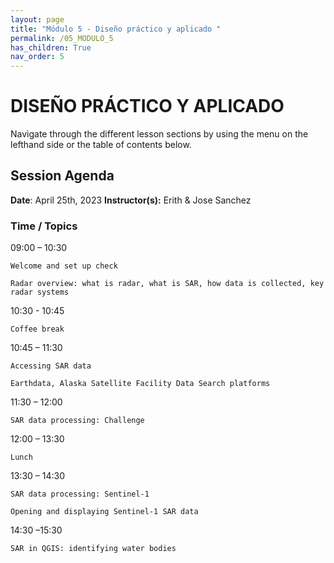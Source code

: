 ```yaml
---
layout: page
title: "Módulo 5 - Diseño práctico y aplicado "
permalink: /05_MODULO_5
has_children: True
nav_order: 5
---
```


# DISEÑO PRÁCTICO Y APLICADO
Navigate through the different lesson sections by using the menu on the lefthand side or the table of contents below.

## Session Agenda
**Date**: April 25th, 2023
**Instructor(s):** Erith & Jose Sanchez

### Time / Topics
09:00 – 10:30
	
    Welcome and set up check

    Radar overview: what is radar, what is SAR, how data is collected, key radar systems

10:30 - 10:45
	
    Coffee break

10:45 – 11:30
	
    Accessing SAR data

    Earthdata, Alaska Satellite Facility Data Search platforms

11:30 – 12:00
	
    SAR data processing: Challenge

12:00 – 13:30
	
    Lunch

13:30 – 14:30
	
    SAR data processing: Sentinel-1
    
    Opening and displaying Sentinel-1 SAR data

14:30 –15:30
	
    SAR in QGIS: identifying water bodies
